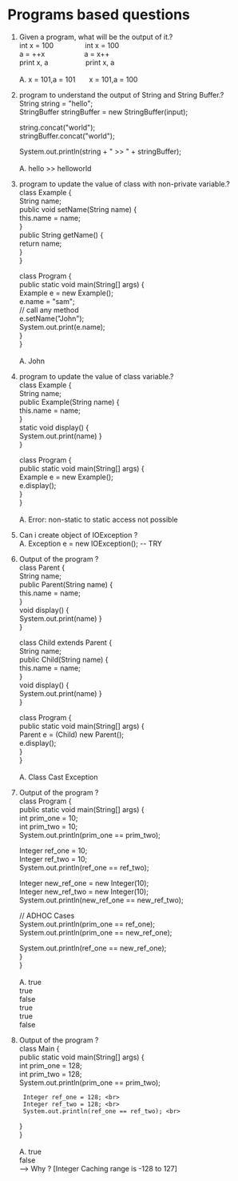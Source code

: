 # Programs based questions

1. Given a program, what will be the output of it.? <br>
   int x = 100 &nbsp;&nbsp;&nbsp;&nbsp;&nbsp;&nbsp;&nbsp;&nbsp;&nbsp;&nbsp;&nbsp;&nbsp;&nbsp;&nbsp;                          int x = 100 <br>
   a = ++x     &nbsp;&nbsp;&nbsp;&nbsp;&nbsp;&nbsp;&nbsp;&nbsp;&nbsp;&nbsp;&nbsp;&nbsp;&nbsp;&nbsp;&nbsp;&nbsp;&nbsp;&nbsp;  a = x++ <br>
   print x, a  &nbsp;&nbsp;&nbsp;&nbsp;&nbsp;&nbsp;&nbsp;&nbsp;&nbsp;&nbsp;&nbsp;&nbsp;&nbsp;&nbsp;&nbsp;&nbsp;&nbsp;        print x, a <br><br>
A. x = 101,a = 101  &nbsp;&nbsp;&nbsp;&nbsp;&nbsp;                                                                           x = 101,a = 100

2. program to understand the output of String and String Buffer.? <br>
   String string = "hello"; <br>
   StringBuffer stringBuffer = new StringBuffer(input);
   
   string.concat("world"); <br>
   stringBuffer.concat("world"); <br>
   
   System.out.println(string + " >> " + stringBuffer); <br><br>
A. hello >> helloworld

3. program to update the value of class with non-private variable.? <br>
   class Example { <br>
       String name; <br>
       public void setName(String name) { <br>
         this.name = name; <br>
      } <br>
      public String getName() { <br>
         return name; <br>
      } <br>
   } <br>

   class Program { <br>
   public static void main(String[] args) { <br>
   Example e = new Example();  <br>
   e.name = "sam"; <br>
   // call any method  <br>
   e.setName("John");  <br>
   System.out.print(e.name); <br>
   }  <br>
   } <br><br>
A. John

4. program to update the value of class variable.? <br>
   class Example { <br>
       String name; <br>
       public Example(String name) { <br>
         this.name = name; <br>
      } <br>
      static void display() { <br>
         System.out.print(name)
      } <br>
   } <br>

   class Program { <br>
   public static void main(String[] args) { <br>
   Example e = new Example();  <br>
   e.display(); <br>
   }  <br>
   } <br><br>
A. Error: non-static to static access not possible

5. Can i create object of IOException ? <br>
A. Exception e = new IOException(); -- TRY

6. Output of the program ? <br>
   class Parent { <br>
       String name; <br>
       public Parent(String name) { <br>
         this.name = name; <br>
      } <br>
      void display() { <br>
         System.out.print(name)
      } <br>
   } <br>

   class Child extends Parent { <br>
       String name; <br>
       public Child(String name) { <br>
         this.name = name; <br>
      } <br>
      void display() { <br>
         System.out.print(name)
      } <br>
   } <br>

   class Program { <br>
   public static void main(String[] args) { <br>
   Parent e = (Child) new Parent();  <br>
   e.display(); <br>
   }  <br>
   } <br><br>
A. Class Cast Exception

7. Output of the program ? <br>
   class Program { <br>
    public static void main(String[] args) { <br>
      int prim_one = 10; <br>
      int prim_two = 10; <br>
      System.out.println(prim_one == prim_two); <br>
		
      Integer ref_one = 10; <br>
      Integer ref_two = 10; <br>
      System.out.println(ref_one == ref_two); <br>
        
      Integer new_ref_one = new Integer(10); <br>
      Integer new_ref_two = new Integer(10); <br>
      System.out.println(new_ref_one == new_ref_two); <br>
        
      // ADHOC Cases
      <br>
      System.out.println(prim_one == ref_one); <br>
      System.out.println(prim_one == new_ref_one); <br>
      
      System.out.println(ref_one == new_ref_one); <br>
    } <br>
} 
<br><br>
A. true <br>
true <br>
false <br>
true <br>
true <br>
false <br>


8. Output of the program ? <br>
class Main { <br>
    public static void main(String[] args) { <br>
        int prim_one = 128; <br>
        int prim_two = 128; <br>
        System.out.println(prim_one == prim_two); <br>

        Integer ref_one = 128; <br>
        Integer ref_two = 128; <br>
        System.out.println(ref_one == ref_two); <br>
    } <br>
}
<br><br>
A. true <br>
false <br> --> Why ? [Integer Caching range is -128 to 127]
